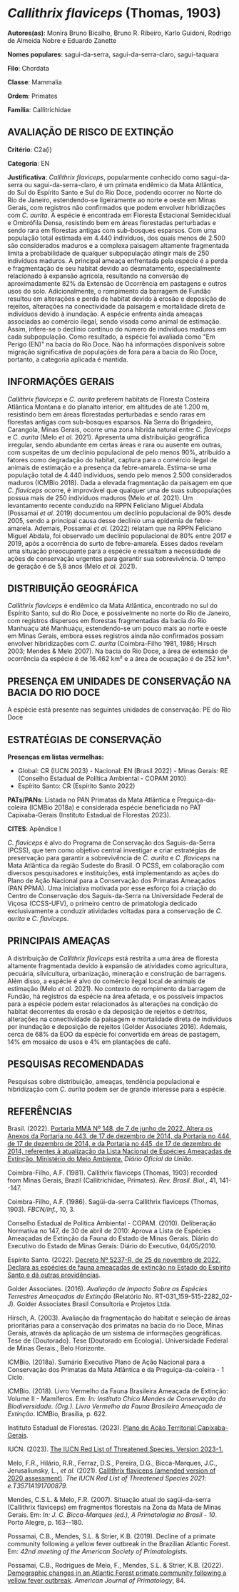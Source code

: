 # *Callithrix flaviceps* (Thomas, 1903)

**Autores(as)**: Monira Bruno Bicalho, Bruno R. Ribeiro, Karlo Guidoni, Rodrigo de Almeida Nobre e Eduardo Zanette

**Nomes populares**: sagui-da-serra, sagui-da-serra-claro, sagui-taquara

**Filo**: Chordata

**Classe**: Mammalia

**Ordem**: Primates

**Família**: Callitrichidae

## AVALIAÇÃO DE RISCO DE EXTINÇÃO

**Critério**: C2a(i)

**Categoria**: EN

**Justificativa**: *Callithrix flaviceps*, popularmente conhecido como sagui-da-serra ou sagui-da-serra-claro, é um primata endêmico da Mata Atlântica, do Sul do Espírito Santo e Sul do Rio Doce, podendo ocorrer no Norte do Rio de Janeiro, estendendo-se ligeiramente ao norte e oeste em Minas Gerais, com registros não confirmados que podem envolver hibridizações com *C. aurita*. A espécie é encontrada em Floresta Estacional Semidecidual e Ombrófila Densa, resistindo bem em áreas florestadas perturbadas e sendo rara em florestas antigas com sub-bosques esparsos. Com uma população total estimada em 4.440 indivíduos, dos quais menos de 2.500 são considerados maduros e a complexa paisagem altamente fragmentada limita a probabilidade de qualquer subpopulação atingir mais de 250 indivíduos maduros. A principal ameaça enfrentada pela espécie é a perda e fragmentação de seu habitat devido ao desmatamento, especialmente relacionado à expansão agrícola, resultando na
conversão de aproximadamente 82% da Extensão de Ocorrência em pastagens e outros usos do solo. Adicionalmente, o rompimento da barragem de Fundão resultou em alterações e perda de habitat devido à erosão e deposição de rejeitos, alterações na conectividade da paisagem e mortalidade direta de indivíduos devido à inundação. A espécie enfrenta ainda ameaças associadas ao comércio ilegal, sendo visada como animal de estimação. Assim, infere-se o declínio contínuo do número de indivíduos maduros em cada subpopulação.  Como resultado, a espécie foi avaliada como "Em Perigo (EN)" na bacia do Rio Doce. Não há informações disponíveis sobre migração significativa de populações de fora para a bacia do Rio Doce, portanto, a categoria aplicada é mantida.

## INFORMAÇÕES GERAIS

*Callithrix flaviceps* e *C. aurita* preferem habitats de Floresta Costeira Atlântica Montana e do planalto interior, em altitudes de até 1.200 m, resistindo bem em áreas florestadas perturbadas e sendo raras em florestas antigas com sub-bosques esparsos. Na Serra do Brigadeiro, Carangola, Minas Gerais, ocorre uma zona híbrida natural entre *C.  flaviceps* e *C. aurita* (Melo *et al.* 2021). Apresenta uma distribuição geográfica irregular, sendo abundante em certas áreas e rara ou ausente em outras, com suspeitas de um declínio populacional de pelo menos 90%, atribuído a fatores como degradação do habitat, captura para o comércio ilegal de animais de estimação e a presença da febre-amarela. Estima-se uma população total de 4.440 indivíduos, sendo pelo menos 2.500 considerados maduros (ICMBio 2018). Dada a elevada fragmentação da paisagem em que *C. flaviceps* ocorre, é improvável que qualquer uma de suas subpopulações possua mais de 250 indivíduos maduros
(Melo *et al.* 2021). Um levantamento recente conduzido na RPPN Feliciano Miguel Abdala (Possamai *et al.* 2019) documentou um declínio populacional de 90% desde 2005, sendo a principal causa desse declínio uma epidemia de febre-amarela. Ademais, Possamai *et al.* (2022) relatam que na RPPN Feliciano Miguel Abdala, foi observado um declínio populacional de 80% entre 2017 e 2019, após a ocorrência do surto de febre-amarela. Esses dados revelam uma situação preocupante para a espécie e ressaltam a necessidade de ações de conservação urgentes para garantir sua sobrevivência. O tempo de geração é de 5,8 anos (Melo *et al.* 2021).

## DISTRIBUIÇÃO GEOGRÁFICA

*Callithrix flaviceps* é endêmico da Mata Atlântica, encontrado no sul do Espírito Santo, sul do Rio Doce, e possivelmente no norte do Rio de Janeiro, com registros dispersos em florestas fragmentadas da bacia do Rio Manhuaçu até Manhuaçu, estendendo-se um pouco mais ao norte e oeste em Minas Gerais, embora esses registros ainda não confirmados possam envolver hibridizações com *C. aurita* (Coimbra-Filho 1981, 1986; Hirsch 2003; Mendes & Melo 2007). Na bacia do Rio Doce, a área de extensão de ocorrência da espécie é de 16.462 km² e a área de ocupação é de 252 km².

## PRESENÇA EM UNIDADES DE CONSERVAÇÃO NA BACIA DO RIO DOCE

A espécie está presente nas seguintes unidades de conservação: PE do Rio Doce

## ESTRATÉGIAS DE CONSERVAÇÃO

**Presenças em listas vermelhas:**

-   Global: CR (IUCN 2023) -   Nacional: EN (Brasil 2022) -   Minas Gerais: RE (Conselho Estadual de Política Ambiental - COPAM
    2010)
-   Espírito Santo: CR (Espírito Santo 2022)

**PATs/PANs**: Listada no PAN Primatas da Mata Atlântica e Preguiça-da-coleira (ICMBio 2018a) e considerada espécie beneficiada no PAT Capixaba-Gerais (Instituto Estadual de Florestas 2023).

**CITES**: Apêndice I

*C. flaviceps* é alvo do Programa de Conservação dos Saguis-da-Serra (PCSS), que tem como objetivo central investigar e criar estratégias de preservação para garantir a sobrevivência de *C. aurita* e *C.  flaviceps* na Mata Atlântica da região Sudeste do Brasil. O PCSS, em colaboração com diversos pesquisadores e instituições, está implementando as ações do Plano de Ação Nacional para a Conservação dos Primatas Ameaçados (PAN PPMA). Uma iniciativa motivada por esse esforço foi a criação do Centro de Conservação dos Saguis-da-Serra na Universidade Federal de Viçosa (CCSS-UFV), o primeiro centro de primatologia dedicado exclusivamente a conduzir atividades voltadas para a conservação de *C. aurita* e *C. flaviceps*.

## PRINCIPAIS AMEAÇAS

A distribuição de *Callithrix flaviceps* está restrita a uma área de floresta altamente fragmentada devido à expansão de atividades como agricultura, pecuária, silvicultura, urbanização, mineração e construção de barragens. Além disso, a espécie é alvo do comércio ilegal local de animais de estimação (Melo *et al.* 2021). No contexto do rompimento da barragem de Fundão, há registros da espécie na área afetada, e os possíveis impactos para a espécie podem estar relacionados às alterações na condição do habitat decorrentes da erosão e da deposição de rejeitos e detritos, alterações na conectividade da paisagem e mortalidade direta de indivíduos por inundação e deposição de rejeitos (Golder Associates 2016). Ademais, cerca de 68% da EOO da espécie foi convertida em áreas de pastagem, 14% em mosaico de usos e 4% em plantações de café.

## PESQUISAS RECOMENDADAS

Pesquisas sobre distribuição, ameaças, tendência populacional e hibridização com *C. aurita* podem ser de grande interesse para a espécie.

## REFERÊNCIAS

Brasil. (2022). [Portaria MMA Nº 148, de 7 de junho de 2022. Altera os Anexos da Portaria no 443, de 17 de dezembro de 2014, da Portaria no 444, de 17 de dezembro de 2014, e da Portaria no 445, de 17 de dezembro de 2014, referentes à atualização da Lista Nacional de Espécies Ameaçadas de Extinção. Ministério do Meio Ambiente.](https://in.gov.br/en/web/dou/-/portaria-mma-n-148-de-7-de-junho-de-2022-406272733) *Diário Oficial da União*.

Coimbra-Filho, A.F. (1981). Callithrix flaviceps (Thomas, 1903) recorded from Minas Gerais, Brazil (Callitrichidae, Primates). *Rev. Brasil.  Biol.*, 41, 141--147.

Coimbra-Filho, A.F. (1986). Sagüi-da-serra Callithrix flaviceps (Thomas, 1903). *FBCN/Inf.*, 10, 3.

Conselho Estadual de Política Ambiental - COPAM. (2010). Deliberação Normativa no 147, de 30 de abril de 2010: Aprova a Lista de Espécies Ameaçadas de Extinção da Fauna do Estado de Minas Gerais. Diário do Executivo do Estado de Minas Gerais: Diário do Executivo, 04/05/2010.

Espírito Santo. (2022). [Decreto Nº 5237-R, de 25 de novembro de 2022.  Declara as espécies de fauna ameaçadas de extinção no Estado do Espírito Santo e dá outras providências](https://iema.es.gov.br/Media/iema/FAUNA/Decreto%205237-R_2022_25-Nov%20-%20Fauna%20(s-peixes)%20-%20Lista%20de%20Esp%C3%A9cies%20Amea%C3%A7adas%20de%20Extin%C3%A7%C3%A3o.pdf).

Golder Associates. (2016). *Avaliação de Impacto Sobre as Espécies Terrestres Ameaçadas de Extinção* (Relatório No.  RT-031_159-515-2282_02-J). Golder Associates Brasil Consultoria e Projetos Ltda.

Hirsch, A. (2003). Avaliação da fragmentação do habitat e seleção de áreas prioritárias para a conservação dos primatas na bacia do rio Doce, Minas Gerais, através da aplicação de um sistema de informações geográficas. Tese de {Doutorado}. Tese (Doutorado em Ecologia).  Universidade Federal de Minas Gerais., Belo Horizonte.

ICMBio. (2018a). Sumário Executivo Plano de Ação Nacional para a Conservação dos Primatas da Mata Atlântica e da Preguiça-da-coleira - 1 Ciclo.

ICMBio. (2018). Livro Vermelho da Fauna Brasileira Ameaçada de Extinção: Volume II - Mamíferos. Em: *In: Instituto Chico Mendes de Conservação da Biodiversidade. (Org.). Livro Vermelho da Fauna Brasileira Ameaçada de Extinção*. ICMBio, Brasília, p. 622.

Instituto Estadual de Florestas. (2023). [Plano de Ação Territorial Capixaba-Gerais](http://www.ief.mg.gov.br/biodiversidade/-planodeacaoterritorialcapixabagerais).

IUCN. (2023). [The IUCN Red List of Threatened Species. Version 2023-1.](https://www.iucnredlist.org.)

Melo, F.R., Hilário, R.R., Ferraz, D.S., Pereira, D.G., Bicca-Marques, J.C., Jerusaliunsky, L., *et al.* (2021). [Callithrix flaviceps (amended version of 2020 assessment)](https://dx.doi.org/10.2305/IUCN.UK.2021-1.RLTS.T3571A191700879.en).  *The IUCN Red List of Threatened Species 2021: e.T3571A191700879.*

Mendes, C.S.L. & Melo, F.R. (2007). Situação atual do sagüi-da-serra (Callithrix flaviceps) em fragmentos florestais na Zona da Mata de Minas Gerais. Em: *In: J. C. Bicca-Marques (ed.), A Primatologia no Brasil - 10*. Porto Alegre, p. 163--180.

Possamai, C.B., Mendes, S.L. & Strier, K.B. (2019). Decline of a primate community following a yellow fever outbreak in the Brazilian Atlantic Forest. Em: *42nd meeting of the American Society of Primatologists*.

Possamai, C.B., Rodrigues de Melo, F., Mendes, S.L. & Strier, K.B.  (2022). [Demographic changes in an Atlantic Forest primate community following a yellow fever outbreak](https://doi.org/10.1002/ajp.23425).  *American Journal of Primatology*, 84.

